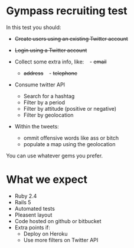 # Gympass recruiting test
In this test you should:
- ~~Create users using an existing Twitter account~~
- ~~Login using a Twitter account~~
- Collect some extra info, like:
    - ~~email~~
    - ~~address~~
    - ~~telephone~~
    
-  Consume twitter API
    - Search for a hashtag
    - Filter by a period
    - Filter by attitude (positive or negative)
	- Filter by geolocation

- Within the tweets:
    - ommit offensive words like ass or bitch
    - populate a map using the geolocation

You can use whatever gems you prefer.

# What we expect
- Ruby 2.4
- Rails 5
- Automated tests
- Pleasent layout
- Code hosted on github or bitbucket
- Extra points if:
    - Deploy on Heroku
    - Use more filters on Twitter API
